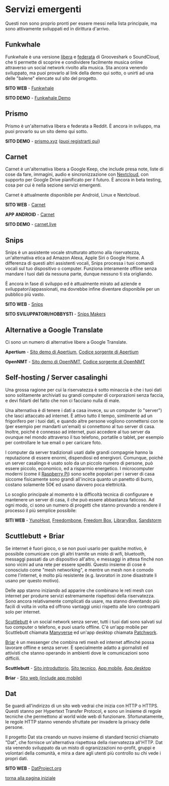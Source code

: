 # Servizi emergenti

Questi non sono proprio pronti per essere messi nella lista principale, ma sono 
attivamente sviluppati ed in dirittura d'arrivo. 

## Funkwhale

Funkwhale è una versione [libera](https://switching.social/what-is-open-source-software/) 
e [federata](https://switching.social/federated-sites/) di Grooveshark o SoundCloud, che 
ti permette di scoprire e condividere facilmente musica online attraverso un social 
network rivolto alla musica. Sta ancora venendo sviluppato, ma puoi provarlo al link 
della demo qui sotto, o unirti ad una delle "balene" elencate sul sito del progetto. 

**SITO WEB** - [Funkwhale](https://funkwhale.audio/)

**SITO DEMO** - [Funkwhale Demo](https://demo.funkwhale.audio/library)

## Prismo

Prismo è un'alternativa libera e federata a Reddit. È ancora in sviluppo, ma puoi 
provarlo su un sito demo qui sotto. 

**SITO DEMO** - [prismo.xyz](https://prismo.xyz/) ([puoi registrarti qui](https://prismo.xyz/auth/sign_up))

## Carnet

Carnet è un'alternativa libera a Google Keep, che include presa note, liste di cose da 
fare, immagini, audio e sincronizzazione con [Nextcloud](google-drive-docs), con 
supporto per Google Drive pianificato per il futuro. È ancora in beta testing, cosa per 
cui è nella sezione servizi emergenti. 

Carnet è attualmente disponibile per Android, Linux e Nextcloud. 

**SITO WEB** - [Carnet](https://github.com/PhieF/CarnetDocumentation)

**APP ANDROID** - [Carnet](https://play.google.com/store/apps/details?id=com.spisoft.quicknote)

**SITO DEMO** - [carnet.live](https://carnet.live/)

## Snips

Snips è un assistente vocale strutturato attorno alla riservatezza, un'alternativa 
etica ad Amazon Alexa, Apple Siri o Google Home. A differenza di questi altri assistenti 
vocali, Snips processa i tuoi comandi vocali sul tuo dispositivo o computer. Funziona 
interamente offline senza mandare i tuoi dati da nessuna parte, dunque nessuno ti sta 
origliando. 

È ancora in fase di sviluppo ed è attualmente mirato ad aziende e sviluppatori/appassionati, 
ma dovrebbe infine diventare disponibile per un pubblico più vasto. 

**SITO WEB** - [Snips](https://snips.ai/)

**SITO SVILUPPATORI/HOBBYSTI** - [Snips Makers](https://makers.snips.ai/)

## Alternative a Google Translate

Ci sono un numero di alternative libere a Google Translate. 

**Apertium** - [Sito demo di Apertium](https://www.apertium.org/), 
[Codice sorgente di Apertium](https://github.com/apertium)

**OpenNMT** - [Sito demo di OpenNMT](https://demo-pnmt.systran.net/production#/translation), 
[Codice sorgente di OpenNMT](https://github.com/OpenNMT/OpenNMT)

## Self-hosting / Server casalinghi

Una grossa ragione per cui la riservatezza è sotto minaccia è che i tuoi dati sono 
solitamente archiviati su grandi computer di corporazioni senza faccia, e devi fidarti 
del fatto che non ci facciano nulla di male. 

Una alternativa è di tenere i dati a casa invece, su un computer (o "server") che lasci 
attaccato ad internet. È attivo tutto il tempo, similmente ad un frigorifero per i tuoi 
dati, e quando altre persone vogliono connettersi con te (per esempio per mandarti 
un'email) si connettono al tuo server di casa. Inoltre, poiché è connesso ad internet, 
puoi accedere al tuo server da ovunque nel mondo attraverso il tuo telefono, portatile o 
tablet, per esempio per controllare le tue email o per caricare foto. 

I computer da server tradizionali usati dalle grandi compagnie hanno la reputazione di 
essere enormi, dispendiosi ed energivori. Comunque, poiché un server casalingo è usato 
solo da un piccolo numero di persone, può essere piccolo, economico, ed a risparmio 
energetico. I microcomputer moderni (come il [Raspberry Pi](https://www.raspberrypi.org/)) 
sono scelte popolari per i server di casa siccome fisicamente sono grandi all'incirca 
quanto un panetto di burro, costano solamente 50€ ed usano davvero poca elettricità. 

Lo scoglio principale al momento è la difficoltà tecnica di configurare e mantenere un 
server di casa, il che può essere abbastanza faticoso. Ad ogni modo, ci sono un numero di 
progetti che stanno provando a rendere il processo il più semplice possibile: 

**SITI WEB** - [YunoHost](https://yunohost.org/), 
[Freedombone](https://freedombone.net/), [Freedom Box](https://www.freedombox.org/), 
[LibraryBox](http://librarybox.us/), [Sandstorm](https://sandstorm.io/)

## Scuttlebutt + Briar

Se internet è fuori gioco, o se non puoi usarlo per qualche motivo, è possibile 
comunicare con gli altri tramite un misto di wifi, bluetooth, messaggi passati da un 
dispositivo all'altro, e messaggi in attesa finché non sono vicini ad una rete per essere 
spediti. Questo insieme di cose è conosciuto come "mesh networking", e mentre un mesh non 
è comodo come l'internet, è molto più resistente (e.g. lavoratori in zone disastrate li 
usano per questo motivo). 

Delle app stanno iniziando ad apparire che combinano le reti mesh con internet per produrre 
servizi estremamente rispettosi della riservatezza. Sono ancora relativamente complicati 
da usare, ma stanno diventando più facili di volta in volta ed offrono vantaggi unici 
rispetto alle loro controparti solo per internet. 

[Scuttlebutt](https://www.scuttlebutt.nz/) è un social network senza server, tutti i tuoi 
dati sono salvati sul tuo computer o telefono, e puoi usarlo offline. C'è un'app mobile 
per Scuttlebutt chiamata [Manyverse](https://www.manyver.se/) ed un'app desktop 
chiamata [Patchwork](https://github.com/ssbc/patchwork).

[Briar](https://briarproject.org/) è un messenger che combina reti mesh ed internet 
affinché possa lavorare offline e senza server. È specialmente adatto a giornalisti ed 
attivisti che stanno operando in ambienti dove le comunicazioni sono difficili. 

**Scuttlebutt** - [Sito introduttorio](https://www.scuttlebutt.nz/), 
[Sito tecnico](https://scuttlebot.io/), [App mobile](https://www.manyver.se/), 
[App desktop](https://github.com/ssbc/patchwork)

**Briar** - [Sito web (include app mobile)](https://briarproject.org/)

## Dat

Se guardi all'indirizzo di un sito web vedrai che inizia con HTTP o HTTPS. Questi stanno 
per Hypertext Transfer Protocol, e sono un insieme di regole tecniche che permettono 
al world wide web di funzionare. Sfortunatamente, le regole HTTP stanno venendo 
sfruttate per invadere la privacy delle persone. 

Il progetto Dat sta creando un nuovo insieme di standard tecnici chiamato "Dat", che 
fornisce un'alternativa rispettosa della riservatezza all'HTTP. Dat sta venendo 
sviluppato da un misto di ogranizzazioni no-profit, gruppi e volontari della comunità, 
e mira a dare agli utenti più controllo su chi vede i propri dati. 

**SITO WEB** - [DatProject.org](https://datproject.org/)

[torna alla pagina iniziale](index)
